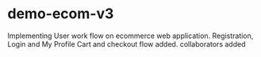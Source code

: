 # demo-ecom-v3
Implementing User work flow on ecommerce web application. Registration, Login and My Profile
Cart and checkout flow added.
collaborators added